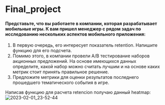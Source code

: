 # Final_project
####    Представьте, что вы работаете в компании, которая разрабатывает мобильные игры. К вам пришел менеджер с рядом задач по исследованию нескольких аспектов мобильного приложения:
 1) В первую очередь, его интересует показатель retention. Напишите функцию для его подсчета.
 2) Помимо этого, в компании провели A/B тестирование наборов акционных предложений. На основе имеющихся данных определите, какой набор можно считать лучшим и на основе каких метрик стоит принять правильное решение.
 3) Предложите метрики для оценки результатов последнего прошедшего тематического события в игре.


Написав функцию для расчета retencion получаю данный heatmap:
![2023-02-01_23-52-44](https://user-images.githubusercontent.com/122619433/216161312-311c001a-2310-4e0e-8f10-e2a860f85051.png)
